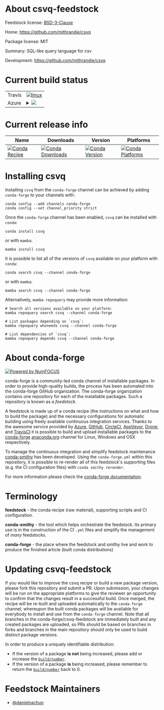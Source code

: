 About csvq-feedstock
====================

Feedstock license: [BSD-3-Clause](https://github.com/conda-forge/csvq-feedstock/blob/main/LICENSE.txt)

Home: https://github.com/mithrandie/csvq

Package license: MIT

Summary: SQL-like query language for csv

Development: https://github.com/mithrandie/csvq

Current build status
====================


<table><tr>
    <td>Travis</td>
    <td>
      <a href="https://app.travis-ci.com/conda-forge/csvq-feedstock">
        <img alt="linux" src="https://img.shields.io/travis/com/conda-forge/csvq-feedstock/main.svg?label=Linux">
      </a>
    </td>
  </tr>
    
  <tr>
    <td>Azure</td>
    <td>
      <details>
        <summary>
          <a href="https://dev.azure.com/conda-forge/feedstock-builds/_build/latest?definitionId=23186&branchName=main">
            <img src="https://dev.azure.com/conda-forge/feedstock-builds/_apis/build/status/csvq-feedstock?branchName=main">
          </a>
        </summary>
        <table>
          <thead><tr><th>Variant</th><th>Status</th></tr></thead>
          <tbody><tr>
              <td>linux_64</td>
              <td>
                <a href="https://dev.azure.com/conda-forge/feedstock-builds/_build/latest?definitionId=23186&branchName=main">
                  <img src="https://dev.azure.com/conda-forge/feedstock-builds/_apis/build/status/csvq-feedstock?branchName=main&jobName=linux&configuration=linux%20linux_64_" alt="variant">
                </a>
              </td>
            </tr><tr>
              <td>linux_aarch64</td>
              <td>
                <a href="https://dev.azure.com/conda-forge/feedstock-builds/_build/latest?definitionId=23186&branchName=main">
                  <img src="https://dev.azure.com/conda-forge/feedstock-builds/_apis/build/status/csvq-feedstock?branchName=main&jobName=linux&configuration=linux%20linux_aarch64_" alt="variant">
                </a>
              </td>
            </tr><tr>
              <td>linux_ppc64le</td>
              <td>
                <a href="https://dev.azure.com/conda-forge/feedstock-builds/_build/latest?definitionId=23186&branchName=main">
                  <img src="https://dev.azure.com/conda-forge/feedstock-builds/_apis/build/status/csvq-feedstock?branchName=main&jobName=linux&configuration=linux%20linux_ppc64le_" alt="variant">
                </a>
              </td>
            </tr><tr>
              <td>osx_64</td>
              <td>
                <a href="https://dev.azure.com/conda-forge/feedstock-builds/_build/latest?definitionId=23186&branchName=main">
                  <img src="https://dev.azure.com/conda-forge/feedstock-builds/_apis/build/status/csvq-feedstock?branchName=main&jobName=osx&configuration=osx%20osx_64_" alt="variant">
                </a>
              </td>
            </tr><tr>
              <td>osx_arm64</td>
              <td>
                <a href="https://dev.azure.com/conda-forge/feedstock-builds/_build/latest?definitionId=23186&branchName=main">
                  <img src="https://dev.azure.com/conda-forge/feedstock-builds/_apis/build/status/csvq-feedstock?branchName=main&jobName=osx&configuration=osx%20osx_arm64_" alt="variant">
                </a>
              </td>
            </tr><tr>
              <td>win_64</td>
              <td>
                <a href="https://dev.azure.com/conda-forge/feedstock-builds/_build/latest?definitionId=23186&branchName=main">
                  <img src="https://dev.azure.com/conda-forge/feedstock-builds/_apis/build/status/csvq-feedstock?branchName=main&jobName=win&configuration=win%20win_64_" alt="variant">
                </a>
              </td>
            </tr>
          </tbody>
        </table>
      </details>
    </td>
  </tr>
</table>

Current release info
====================

| Name | Downloads | Version | Platforms |
| --- | --- | --- | --- |
| [![Conda Recipe](https://img.shields.io/badge/recipe-csvq-green.svg)](https://anaconda.org/conda-forge/csvq) | [![Conda Downloads](https://img.shields.io/conda/dn/conda-forge/csvq.svg)](https://anaconda.org/conda-forge/csvq) | [![Conda Version](https://img.shields.io/conda/vn/conda-forge/csvq.svg)](https://anaconda.org/conda-forge/csvq) | [![Conda Platforms](https://img.shields.io/conda/pn/conda-forge/csvq.svg)](https://anaconda.org/conda-forge/csvq) |

Installing csvq
===============

Installing `csvq` from the `conda-forge` channel can be achieved by adding `conda-forge` to your channels with:

```
conda config --add channels conda-forge
conda config --set channel_priority strict
```

Once the `conda-forge` channel has been enabled, `csvq` can be installed with `conda`:

```
conda install csvq
```

or with `mamba`:

```
mamba install csvq
```

It is possible to list all of the versions of `csvq` available on your platform with `conda`:

```
conda search csvq --channel conda-forge
```

or with `mamba`:

```
mamba search csvq --channel conda-forge
```

Alternatively, `mamba repoquery` may provide more information:

```
# Search all versions available on your platform:
mamba repoquery search csvq --channel conda-forge

# List packages depending on `csvq`:
mamba repoquery whoneeds csvq --channel conda-forge

# List dependencies of `csvq`:
mamba repoquery depends csvq --channel conda-forge
```


About conda-forge
=================

[![Powered by
NumFOCUS](https://img.shields.io/badge/powered%20by-NumFOCUS-orange.svg?style=flat&colorA=E1523D&colorB=007D8A)](https://numfocus.org)

conda-forge is a community-led conda channel of installable packages.
In order to provide high-quality builds, the process has been automated into the
conda-forge GitHub organization. The conda-forge organization contains one repository
for each of the installable packages. Such a repository is known as a *feedstock*.

A feedstock is made up of a conda recipe (the instructions on what and how to build
the package) and the necessary configurations for automatic building using freely
available continuous integration services. Thanks to the awesome service provided by
[Azure](https://azure.microsoft.com/en-us/services/devops/), [GitHub](https://github.com/),
[CircleCI](https://circleci.com/), [AppVeyor](https://www.appveyor.com/),
[Drone](https://cloud.drone.io/welcome), and [TravisCI](https://travis-ci.com/)
it is possible to build and upload installable packages to the
[conda-forge](https://anaconda.org/conda-forge) [anaconda.org](https://anaconda.org/)
channel for Linux, Windows and OSX respectively.

To manage the continuous integration and simplify feedstock maintenance
[conda-smithy](https://github.com/conda-forge/conda-smithy) has been developed.
Using the ``conda-forge.yml`` within this repository, it is possible to re-render all of
this feedstock's supporting files (e.g. the CI configuration files) with ``conda smithy rerender``.

For more information please check the [conda-forge documentation](https://conda-forge.org/docs/).

Terminology
===========

**feedstock** - the conda recipe (raw material), supporting scripts and CI configuration.

**conda-smithy** - the tool which helps orchestrate the feedstock.
                   Its primary use is in the construction of the CI ``.yml`` files
                   and simplify the management of *many* feedstocks.

**conda-forge** - the place where the feedstock and smithy live and work to
                  produce the finished article (built conda distributions)


Updating csvq-feedstock
=======================

If you would like to improve the csvq recipe or build a new
package version, please fork this repository and submit a PR. Upon submission,
your changes will be run on the appropriate platforms to give the reviewer an
opportunity to confirm that the changes result in a successful build. Once
merged, the recipe will be re-built and uploaded automatically to the
`conda-forge` channel, whereupon the built conda packages will be available for
everybody to install and use from the `conda-forge` channel.
Note that all branches in the conda-forge/csvq-feedstock are
immediately built and any created packages are uploaded, so PRs should be based
on branches in forks and branches in the main repository should only be used to
build distinct package versions.

In order to produce a uniquely identifiable distribution:
 * If the version of a package **is not** being increased, please add or increase
   the [``build/number``](https://docs.conda.io/projects/conda-build/en/latest/resources/define-metadata.html#build-number-and-string).
 * If the version of a package **is** being increased, please remember to return
   the [``build/number``](https://docs.conda.io/projects/conda-build/en/latest/resources/define-metadata.html#build-number-and-string)
   back to 0.

Feedstock Maintainers
=====================

* [@danielnachun](https://github.com/danielnachun/)

